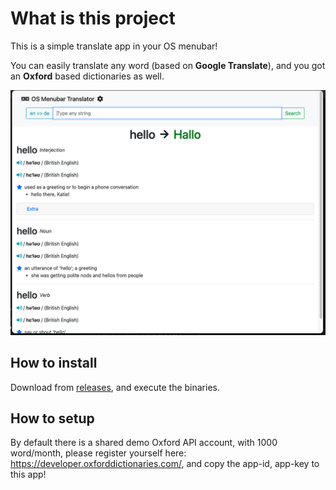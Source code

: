 
# What is this project

This is a simple translate app in your OS menubar! 

You can easily translate any word (based on **Google Translate**), and you got an **Oxford** based dictionaries as well.

![Screenshot](doc/Screenshot.png)

## How to install
Download from [releases](https://github.com/barnabasszabo/os-menubar-english-dicrionary/releases), and execute the binaries.

## How to setup
By default there is a shared demo Oxford API account, with 1000 word/month, please register yourself here: https://developer.oxforddictionaries.com/, and copy the app-id, app-key to this app! 
